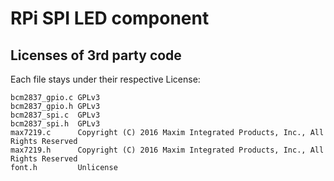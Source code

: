 # RPi SPI LED component
## Licenses of 3rd party code
Each file stays under their respective License:

    bcm2837_gpio.c GPLv3
    bcm2837_gpio.h GPLv3
    bcm2837_spi.c  GPLv3
    bcm2837_spi.h  GPLv3
    max7219.c      Copyright (C) 2016 Maxim Integrated Products, Inc., All Rights Reserved  
    max7219.h      Copyright (C) 2016 Maxim Integrated Products, Inc., All Rights Reserved 
    font.h         Unlicense
